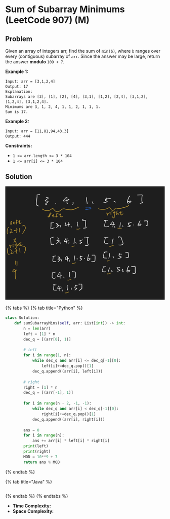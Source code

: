 # Sum of Subarray Minimums (LeetCode 907) (M)

## Problem

Given an array of integers arr, find the sum of `min(b)`, where `b` ranges over every (contiguous) subarray of `arr`. Since the answer may be large, return the answer **modulo** `109 + 7`.

&#x20;

**Example 1:**

```
Input: arr = [3,1,2,4]
Output: 17
Explanation: 
Subarrays are [3], [1], [2], [4], [3,1], [1,2], [2,4], [3,1,2], [1,2,4], [3,1,2,4]. 
Minimums are 3, 1, 2, 4, 1, 1, 2, 1, 1, 1.
Sum is 17.
```

**Example 2:**

```
Input: arr = [11,81,94,43,3]
Output: 444
```

&#x20;

**Constraints:**

* `1 <= arr.length <= 3 * 104`
* `1 <= arr[i] <= 3 * 104`



## Solution&#x20;

![](<../../../.gitbook/assets/Screen Shot 2021-11-27 at 1.14.05 AM.png>)

{% tabs %}
{% tab title="Python" %}
```python
class Solution:
    def sumSubarrayMins(self, arr: List[int]) -> int:
        n = len(arr)
        left = [1] * n
        dec_q = [(arr[0], 1)]
        
        # left 
        for i in range(1, n):
            while dec_q and arr[i] <= dec_q[-1][0]:
                left[i]+=dec_q.pop()[1]
            dec_q.append((arr[i], left[i]))
        
        # right
        right = [1] * n
        dec_q = [(arr[-1], 1)]
        
        for i in range(n - 2, -1, -1):
            while dec_q and arr[i] < dec_q[-1][0]:
                right[i]+=dec_q.pop()[1]
            dec_q.append((arr[i], right[i]))
        
        ans = 0
        for i in range(n):
            ans += arr[i] * left[i] * right[i]
        print(left)
        print(right)
        MOD = 10**9 + 7
        return ans % MOD
```
{% endtab %}

{% tab title="Java" %}
```java
```
{% endtab %}
{% endtabs %}

* **Time Complexity:**
* **Space Complexity:**
